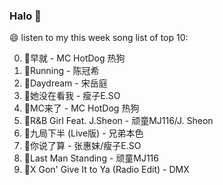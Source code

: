 

### Halo 👋

😄 listen to my this week song list of top 10:

0. 🌈早就 - MC HotDog 热狗
1. 🌈Running - 陈冠希
2. 🌈Daydream - 宋岳庭
3. 🌈她没在看我 - 瘦子E.SO
4. 🌈MC来了 - MC HotDog 热狗
5. 🌈R&B Girl Feat. J.Sheon - 顽童MJ116/J. Sheon
6. 🌈九局下半 (Live版) - 兄弟本色
7. 🌈你说了算 - 张惠妹/瘦子E.SO
8. 🌈Last Man Standing - 顽童MJ116
9. 🌈X Gon' Give It to Ya (Radio Edit) - DMX


